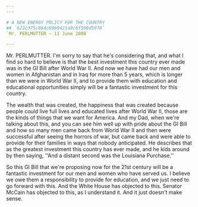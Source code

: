 ```yaml
---
---

# A NEW ENERGY POLICY FOR THE COUNTRY
## `622c375c884c69b9421a9c6f508d5976`
`Mr. PERLMUTTER — 11 June 2008`

---
```



Mr. PERLMUTTER. I'm sorry to say that he's considering that, and what 
I find so hard to believe is that the best investment this country ever 
made was in the GI Bill after World War II. And now we have had our men 
and women in Afghanistan and in Iraq for more than 5 years, which is 
longer than we were in World War II, and to provide them with education 
and educational opportunities simply will be a fantastic investment for 
this country.

The wealth that was created, the happiness that was created because 
people could live full lives and educated lives after World War II, 
those are the kinds of things that we want for America. And my Dad, 
when we're talking about this, and you can see him well up with pride 
about the GI Bill and how so many men came back from World War II and 
then were successful after seeing the horrors of war, but came back and 
were able to provide for their families in ways that nobody 
anticipated. He describes that as the greatest investment this country 
has ever made, and he kids around by then saying, ''And a distant 
second was the Louisiana Purchase.''

So this GI Bill that we're proposing now for the 21st century will be 
a fantastic investment for our men and women who have served us. I 
believe we owe them a responsibility to provide for education, and we 
just need to go forward with this. And the White House has objected to 
this. Senator McCain has objected to this, as I understand it. And it 
just doesn't make sense.